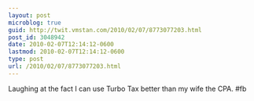 ```yaml
---
layout: post
microblog: true
guid: http://twit.vmstan.com/2010/02/07/8773077203.html
post_id: 3048942
date: 2010-02-07T12:14:12-0600
lastmod: 2010-02-07T12:14:12-0600
type: post
url: /2010/02/07/8773077203.html
---
```

Laughing at the fact I can use Turbo Tax better than my wife the CPA. #fb
